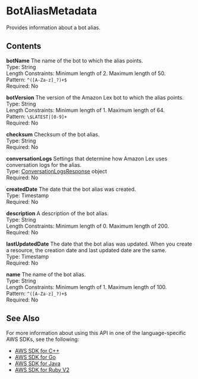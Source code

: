 # BotAliasMetadata<a name="API_BotAliasMetadata"></a>

Provides information about a bot alias\.

## Contents<a name="API_BotAliasMetadata_Contents"></a>

 **botName**   <a name="lex-Type-BotAliasMetadata-botName"></a>
The name of the bot to which the alias points\.  
Type: String  
Length Constraints: Minimum length of 2\. Maximum length of 50\.  
Pattern: `^([A-Za-z]_?)+$`   
Required: No

 **botVersion**   <a name="lex-Type-BotAliasMetadata-botVersion"></a>
The version of the Amazon Lex bot to which the alias points\.  
Type: String  
Length Constraints: Minimum length of 1\. Maximum length of 64\.  
Pattern: `\$LATEST|[0-9]+`   
Required: No

 **checksum**   <a name="lex-Type-BotAliasMetadata-checksum"></a>
Checksum of the bot alias\.  
Type: String  
Required: No

 **conversationLogs**   <a name="lex-Type-BotAliasMetadata-conversationLogs"></a>
Settings that determine how Amazon Lex uses conversation logs for the alias\.  
Type: [ConversationLogsResponse](API_ConversationLogsResponse.md) object  
Required: No

 **createdDate**   <a name="lex-Type-BotAliasMetadata-createdDate"></a>
The date that the bot alias was created\.  
Type: Timestamp  
Required: No

 **description**   <a name="lex-Type-BotAliasMetadata-description"></a>
A description of the bot alias\.  
Type: String  
Length Constraints: Minimum length of 0\. Maximum length of 200\.  
Required: No

 **lastUpdatedDate**   <a name="lex-Type-BotAliasMetadata-lastUpdatedDate"></a>
The date that the bot alias was updated\. When you create a resource, the creation date and last updated date are the same\.  
Type: Timestamp  
Required: No

 **name**   <a name="lex-Type-BotAliasMetadata-name"></a>
The name of the bot alias\.  
Type: String  
Length Constraints: Minimum length of 1\. Maximum length of 100\.  
Pattern: `^([A-Za-z]_?)+$`   
Required: No

## See Also<a name="API_BotAliasMetadata_SeeAlso"></a>

For more information about using this API in one of the language\-specific AWS SDKs, see the following:
+  [AWS SDK for C\+\+](https://docs.aws.amazon.com/goto/SdkForCpp/lex-models-2017-04-19/BotAliasMetadata) 
+  [AWS SDK for Go](https://docs.aws.amazon.com/goto/SdkForGoV1/lex-models-2017-04-19/BotAliasMetadata) 
+  [AWS SDK for Java](https://docs.aws.amazon.com/goto/SdkForJava/lex-models-2017-04-19/BotAliasMetadata) 
+  [AWS SDK for Ruby V2](https://docs.aws.amazon.com/goto/SdkForRubyV2/lex-models-2017-04-19/BotAliasMetadata) 